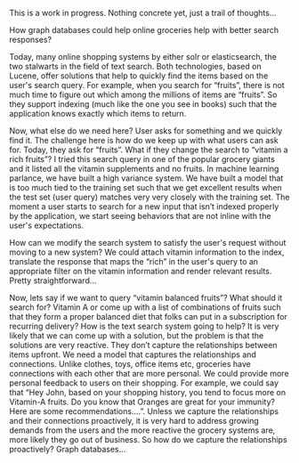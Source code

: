 This is a work in progress. Nothing concrete yet, just a trail of thoughts...

How graph databases could help online groceries help with better search responses?

Today, many online shopping systems by either solr or elasticsearch, the two stalwarts in the field of text search. Both
technologies, based on Lucene, offer solutions that help to quickly find the items based on the user's search query.
For example, when you search for “fruits”, there is not much time to figure out which among the millions of items are “fruits”.
So they support indexing (much like the one you see in books) such that the application knows exactly which items to return. 

Now, what else do we need here? User asks for something and we quickly find it. The challenge here is how do we keep up with what
users can ask for. Today, they ask for “fruits”. What if they change the search to “vitamin a rich fruits”? I tried this search
query in one of the popular grocery giants and it listed all the vitamin supplements and no fruits. In machine learning 
parlance, we have built a high variance system. We have built a model that is too much tied to the training set such that we 
get excellent results when the test set (user query) matches very very closely with the training set. The moment a user starts 
to search for a new input that isn’t indexed properly by the application, we start seeing behaviors that are not inline with 
the user's expectations. 

How can we modify the search system to satisfy the user's request without moving to a new system? 
We could attach vitamin information to the index, translate the response that maps the “rich” in the user's query to an 
appropriate filter on the vitamin information and render relevant results. Pretty straightforward… 

Now, lets say if we want to query “vitamin balanced fruits”? What should it search for? Vitamin A or come up with a list of 
combinations of fruits such that they form a proper balanced diet that folks can put in a subscription for recurring delivery? 
How is the text search system going to help? It is very likely that we can come up with a solution, but the problem is that 
the solutions are very reactive. They don’t capture the relationships between items upfront. We need a model that captures the 
relationships and connections. Unlike clothes, toys, office items etc, groceries have connections with each other that are more
personal. We could provide more personal feedback to users on their shopping. For example, we could say that “Hey John, based 
on your shopping history, you tend to focus more on Vitamin-A fruits. Do you know that Oranges are great for your immunity?
Here are some recommendations….”.  Unless we capture the relationships and their connections proactively, it is very hard to 
address growing demands from the users and the more reactive the grocery systems are, more likely they go out of business. 
So how do we capture the relationships proactively? Graph databases...
